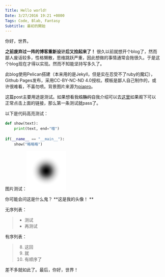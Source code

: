 ```yaml
---
Title: Hello world!
Date: 3/27/2016 19:21 +0800
Tags: Code, Blab, Fantasy
Subtitle: 最初的開始
---
```

你好，世界。

**之前废弃过一阵的博客重新设计后又捡起来了！**
很久以前就想开个blog了，然而鄙人废话较多，性格懒散，思维跳跃严重，因此想做的事情通常会拖很久。于是这个blog现在才得以实现。然而不知能坚持写多久了。

此blog使用Pelican搭建（本来用的是Jekyll，但是实在忍受不了ruby的魔幻），Github Pages发布，采用CC-BY-NC-ND 4.0授权。模板是鄙人自己制作的，或许很难看，不喜勿喷。背景图片来源为[piapro][图片源]。

这篇post主要用途是测试。如果想看我~~炫酷的~~自我介绍可以去[这里][自我介绍]如果阁下可以正常点击上面的链接，那么第一条测试就pass了。

以下是代码高亮测试：

```python
def show(text):
    print(text, end="喵")

if(__name__ == "__main__"):
    show("略略略")
```

图片测试：![Alt​​ text](/images/headless_alpha.png)

你可能会问这是什么鬼？ **这是我的头像！ **

无序列表：

> * 测试
> * 再测试

有序列表：

> 8. 这回
> 6. 就
> 9. 有顺序了

差不多就如此了。最后，你好，世界！

[图片源]: http://piapro.jp/t/5ha-
[自我介绍]: /blog/about